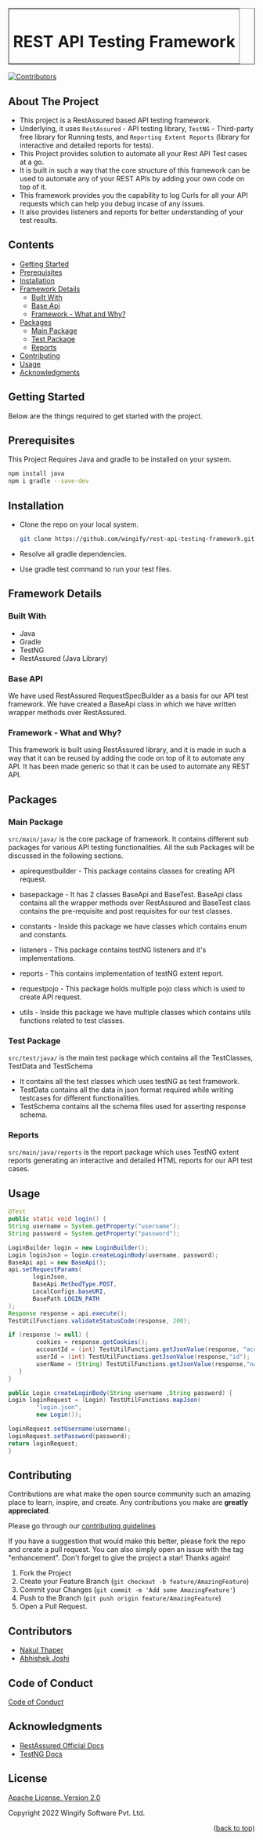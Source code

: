 <div id="top"></div>


<table border="1" align="center"><tr><td><h1>REST API Testing Framework</h1></td></tr></table>

[![Contributors][contributors-shield]][contributors-url]

## About The Project

* This project is a RestAssured based API testing framework.
* Underlying, it uses `RestAssured` - API testing library, `TestNG` - Third-party free library for Running tests,
  and `Reporting Extent Reports` (library for interactive and detailed reports for tests).
* This Project provides solution to automate all your Rest API Test cases at a go.
* It is built in such a way that the core structure of this framework can be used to automate any of your REST APIs by adding your own code on top of it.
* This framework provides you the capability to log Curls for all your API requests which can help you debug incase of any issues.
* It also provides listeners and reports for better understanding of your test results.

## Contents

* [Getting Started](#started)
* [Prerequisites](#pre)
* [Installation](#install)
* [Framework Details](#FrameworkDetails)
    * [Built With](#specs)
    * [Base Api](#baseapi)
    * [Framework - What and Why?](#ww)
* [Packages](#package)
    * [Main Package](#mainpackage)
    * [Test Package](#test)
    * [Reports](#reports)
* [Contributing](#Contributing)
* [Usage](#example)
* [Acknowledgments](#acknowledgments)


<!-- GETTING STARTED -->
## Getting Started<a name="started"></a>

Below are the things required to get started with the project.



## Prerequisites<a name="pre"></a>

This Project Requires Java and gradle to be installed on your system.
  ```sh
  npm install java
  npm i gradle --save-dev
  ```


## Installation<a name="install"></a>

* Clone the repo on your local system.<br />

  ```sh
  git clone https://github.com/wingify/rest-api-testing-framework.git
  ```


* Resolve all gradle dependencies.
* Use gradle test command to run your test files.


## Framework Details<a name="FrameworkDetails"></a>
### Built With<a name="specs"></a>
- Java
- Gradle
- TestNG
- RestAssured (Java Library)


### Base API<a name="baseapi"></a>

We have used RestAssured RequestSpecBuilder as a basis for our API test framework. We have created a BaseApi class in which we have written wrapper methods over RestAssured.



### Framework - What and Why?<a name="ww"></a>
This framework is built using RestAssured library, and it is made in such a way that it can be reused by adding the code on top of it to automate any API. It has been made generic so that it can be used to automate any REST API.



## Packages<a name="package"></a>

### Main Package<a name="mainpackage"></a>

`src/main/java/` is the core package of framework. It contains different sub packages for various API testing functionalities. All the sub Packages will be discussed in the following sections.
* apirequestbuilder -
  This package contains classes for creating API request.

* basepackage -
  It has 2 classes BaseApi and BaseTest. BaseApi class contains all the wrapper methods over RestAssured and BaseTest class contains the pre-requisite and post requisites for our test classes.

* constants -
  Inside this package we have classes which contains enum and constants.

* listeners -
  This package contains testNG listeners and it's implementations.

* reports -
  This contains implementation of testNG extent report.

* requestpojo -
  This package holds multiple pojo class which is used to create API request.

* utils -
  Inside this package we have multiple classes which contains utils functions related to test classes.


### Test Package<a name="test"></a>

`src/test/java/` is the main test package which contains all the TestClasses, TestData and TestSchema
* It contains all the test classes which uses testNG as test framework.
* TestData contains all the data in json format required while writing testcases for different functionalities.
* TestSchema contains all the schema files used for asserting response schema.


### Reports<a name="reports"></a>

`src/main/java/reports` is the report package which uses TestNG extent reports generating an interactive and detailed HTML reports for our API test cases.

## Usage<a name="example"></a>

```java
@Test
public static void login() {
String username = System.getProperty("username");
String password = System.getProperty("password");

LoginBuilder login = new LoginBuilder();
Login loginJson = login.createLoginBody(username, password);
BaseApi api = new BaseApi();
api.setRequestParams(
       loginJson,
       BaseApi.MethodType.POST,
       LocalConfigs.baseURI,
       BasePath.LOGIN_PATH
);
Response response = api.execute();
TestUtilFunctions.validateStatusCode(response, 200);

if (response != null) {
        cookies = response.getCookies();
        accountId = (int) TestUtilFunctions.getJsonValue(response, "accountId");
        userId = (int) TestUtilFunctions.getJsonValue(response,"id");
        userName = (String) TestUtilFunctions.getJsonValue(response,"name");
   }
}
```

```java
public Login createLoginBody(String username ,String password) {
Login loginRequest = (Login) TestUtilFunctions.mapJson(
        "login.json",
        new Login());

loginRequest.setUsername(username);
loginRequest.setPassword(password);
return loginRequest;
}
```


<!-- CONTRIBUTING -->
## Contributing<a name="Contributing"></a>

Contributions are what make the open source community such an amazing place to learn, inspire, and create. Any contributions you make are **greatly appreciated**.

Please go through our [contributing guidelines](https://github.com/wingify/rest-api-testing-framework/blob/master/CONTRIBUTING.md)

If you have a suggestion that would make this better, please fork the repo and create a pull request. You can also simply open an issue with the tag "enhancement".
Don't forget to give the project a star! Thanks again!

1. Fork the Project
2. Create your Feature Branch (`git checkout -b feature/AmazingFeature`)
3. Commit your Changes (`git commit -m 'Add some AmazingFeature'`)
4. Push to the Branch (`git push origin feature/AmazingFeature`)
5. Open a Pull Request.

## Contributors

- [Nakul Thaper](https://github.com/NAKULT)
- [Abhishek Joshi](https://github.com/Abhi591)

## Code of Conduct

[Code of Conduct](https://github.com/wingify/rest-api-testing-framework/blob/master/CODE_OF_CONDUCT.md)

## Acknowledgments<a name="acknowledgments"></a>

* [RestAssured Official Docs](https://rest-assured.io/)
* [TestNG Docs](https://testng.org/doc/)

## License

[Apache License, Version 2.0](https://github.com/wingify/rest-api-testing-framework/blob/master/LICENSE)

Copyright 2022 Wingify Software Pvt. Ltd.

<!-- MARKDOWN LINKS & IMAGES  change -->
<!-- https://www.markdownguide.org/basic-syntax/#reference-style-links -->
[contributors-shield]: https://img.shields.io/github/contributors/wingify/rest-api-testing-framework.svg?style=for-the-badge
[contributors-url]: https://github.com/wingify/rest-api-testing-framework/contributors
<p align="right">(<a href="#top">back to top)</a></p>
